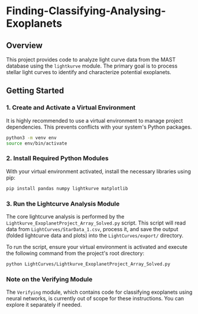 # Finding-Classifying-Analysing-Exoplanets

## Overview
This project provides code to analyze light curve data from the MAST database using the `lightkurve` module. The primary goal is to process stellar light curves to identify and characterize potential exoplanets.

## Getting Started

### 1. Create and Activate a Virtual Environment
It is highly recommended to use a virtual environment to manage project dependencies. This prevents conflicts with your system's Python packages.

```bash
python3 -m venv env
source env/bin/activate
```

### 2. Install Required Python Modules
With your virtual environment activated, install the necessary libraries using pip:

```bash
pip install pandas numpy lightkurve matplotlib
```

### 3. Run the Lightcurve Analysis Module
The core lightcurve analysis is performed by the `Lightkurve_ExoplanetProject_Array_Solved.py` script. This script will read data from `LightCurves/StarData_1.csv`, process it, and save the output (folded lightcurve data and plots) into the `LightCurves/export/` directory.

To run the script, ensure your virtual environment is activated and execute the following command from the project's root directory:

```bash
python LightCurves/Lightkurve_ExoplanetProject_Array_Solved.py
```

### Note on the Verifying Module
The `Verifying` module, which contains code for classifying exoplanets using neural networks, is currently out of scope for these instructions. You can explore it separately if needed.